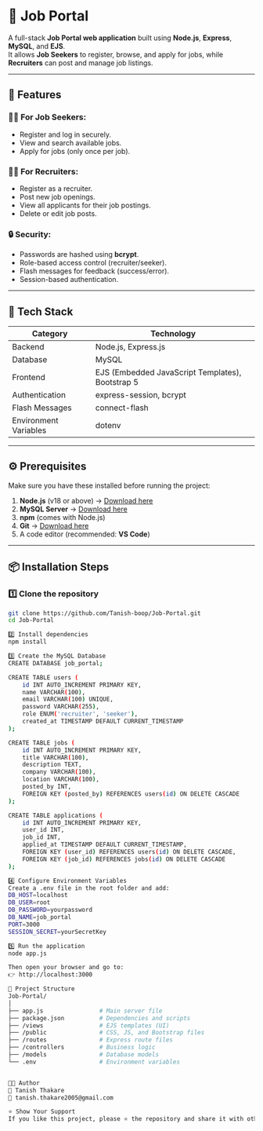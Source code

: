 # 💼 Job Portal

A full-stack **Job Portal web application** built using **Node.js**, **Express**, **MySQL**, and **EJS**.  
It allows **Job Seekers** to register, browse, and apply for jobs, while **Recruiters** can post and manage job listings.

---

## 🚀 Features

### 👩‍💼 For Job Seekers:
- Register and log in securely.
- View and search available jobs.
- Apply for jobs (only once per job).

### 🧑‍💻 For Recruiters:
- Register as a recruiter.
- Post new job openings.
- View all applicants for their job postings.
- Delete or edit job posts.

### 🔒 Security:
- Passwords are hashed using **bcrypt**.
- Role-based access control (recruiter/seeker).
- Flash messages for feedback (success/error).
- Session-based authentication.

---

## 🧰 Tech Stack

| Category | Technology |
|-----------|-------------|
| Backend | Node.js, Express.js |
| Database | MySQL |
| Frontend | EJS (Embedded JavaScript Templates), Bootstrap 5 |
| Authentication | express-session, bcrypt |
| Flash Messages | connect-flash |
| Environment Variables | dotenv |

---

## ⚙️ Prerequisites

Make sure you have these installed before running the project:

1. **Node.js** (v18 or above) → [Download here](https://nodejs.org/)
2. **MySQL Server** → [Download here](https://dev.mysql.com/downloads/)
3. **npm** (comes with Node.js)
4. **Git** → [Download here](https://git-scm.com/)
5. A code editor (recommended: **VS Code**)

---

## 📦 Installation Steps

### 1️⃣ Clone the repository
```bash
git clone https://github.com/Tanish-boop/Job-Portal.git
cd Job-Portal

2️⃣ Install dependencies
npm install

3️⃣ Create the MySQL Database
CREATE DATABASE job_portal;

CREATE TABLE users (
    id INT AUTO_INCREMENT PRIMARY KEY,
    name VARCHAR(100),
    email VARCHAR(100) UNIQUE,
    password VARCHAR(255),
    role ENUM('recruiter', 'seeker'),
    created_at TIMESTAMP DEFAULT CURRENT_TIMESTAMP
);

CREATE TABLE jobs (
    id INT AUTO_INCREMENT PRIMARY KEY,
    title VARCHAR(100),
    description TEXT,
    company VARCHAR(100),
    location VARCHAR(100),
    posted_by INT,
    FOREIGN KEY (posted_by) REFERENCES users(id) ON DELETE CASCADE
);

CREATE TABLE applications (
    id INT AUTO_INCREMENT PRIMARY KEY,
    user_id INT,
    job_id INT,
    applied_at TIMESTAMP DEFAULT CURRENT_TIMESTAMP,
    FOREIGN KEY (user_id) REFERENCES users(id) ON DELETE CASCADE,
    FOREIGN KEY (job_id) REFERENCES jobs(id) ON DELETE CASCADE
);

4️⃣ Configure Environment Variables
Create a .env file in the root folder and add:
DB_HOST=localhost
DB_USER=root
DB_PASSWORD=yourpassword
DB_NAME=job_portal
PORT=3000
SESSION_SECRET=yourSecretKey

5️⃣ Run the application
node app.js

Then open your browser and go to:
👉 http://localhost:3000

📁 Project Structure
Job-Portal/
│
├── app.js                # Main server file
├── package.json          # Dependencies and scripts
├── /views                # EJS templates (UI)
├── /public               # CSS, JS, and Bootstrap files
├── /routes               # Express route files
├── /controllers          # Business logic
├── /models               # Database models
└── .env                  # Environment variables


🧑‍🏫 Author
👤 Tanish Thakare
📧 tanish.thakare2005@gmail.com

⭐ Show Your Support
If you like this project, please ⭐ the repository and share it with others!

